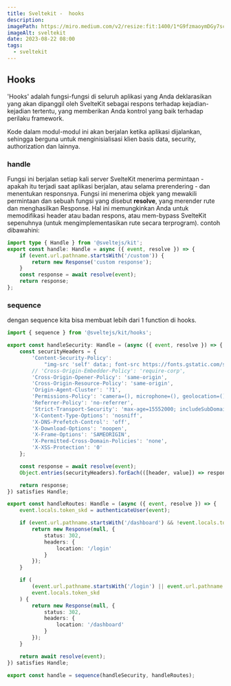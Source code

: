 ```yaml
---
title: Sveltekit -  hooks
description:
imagePath: https://miro.medium.com/v2/resize:fit:1400/1*G9fzmaoymDGy7scbkgpC7A.png
imageAlt: sveltekit
date: 2023-08-22 08:00
tags:
  - sveltekit
---
```


## Hooks

'Hooks' adalah fungsi-fungsi di seluruh aplikasi yang Anda deklarasikan yang akan dipanggil oleh SvelteKit sebagai respons terhadap kejadian-kejadian tertentu, yang memberikan Anda kontrol yang baik terhadap perilaku framework.

Kode dalam modul-modul ini akan berjalan ketika aplikasi dijalankan, sehingga berguna untuk menginisialisasi klien basis data, security, authorization dan lainnya.

### handle

Fungsi ini berjalan setiap kali server SvelteKit menerima permintaan - apakah itu terjadi saat aplikasi berjalan, atau selama prerendering - dan menentukan responsnya. Fungsi ini menerima objek yang mewakili permintaan dan sebuah fungsi yang disebut <b>resolve</b>, yang merender rute dan menghasilkan Response. Hal ini memungkinkan Anda untuk memodifikasi header atau badan respons, atau mem-bypass SvelteKit sepenuhnya (untuk mengimplementasikan rute secara terprogram). contoh dibawahini:

```ts title="hooks-handle"
import type { Handle } from '@sveltejs/kit';
export const handle: Handle = async ({ event, resolve }) => {
	if (event.url.pathname.startsWith('/custom')) {
		return new Response('custom response');
	}
	const response = await resolve(event);
	return response;
};
```

### sequence

dengan sequence kita bisa membuat lebih dari 1 function di hooks.

```ts title="hooks-sequence"
import { sequence } from '@sveltejs/kit/hooks';

export const handleSecurity: Handle = (async ({ event, resolve }) => {
	const securityHeaders = {
		'Content-Security-Policy':
			"img-src 'self' data:; font-src https://fonts.gstatic.com/s/poppins/v20/pxiEyp8kv8JHgFVrFJA.ttf; object-src 'none';",
		// 'Cross-Origin-Embedder-Policy': 'require-corp',
		'Cross-Origin-Opener-Policy': 'same-origin',
		'Cross-Origin-Resource-Policy': 'same-origin',
		'Origin-Agent-Cluster': '?1',
		'Permissions-Policy': 'camera=(), microphone=(), geolocation=()',
		'Referrer-Policy': 'no-referrer',
		'Strict-Transport-Security': 'max-age=15552000; includeSubDomains',
		'X-Content-Type-Options': 'nosniff',
		'X-DNS-Prefetch-Control': 'off',
		'X-Download-Options': 'noopen',
		'X-Frame-Options': 'SAMEORIGIN',
		'X-Permitted-Cross-Domain-Policies': 'none',
		'X-XSS-Protection': '0'
	};

	const response = await resolve(event);
	Object.entries(securityHeaders).forEach(([header, value]) => response.headers.set(header, value));

	return response;
}) satisfies Handle;

export const handleRoutes: Handle = (async ({ event, resolve }) => {
	event.locals.token_skd = authenticateUser(event);

	if (event.url.pathname.startsWith('/dashboard') && !event.locals.token_skd) {
		return new Response(null, {
			status: 302,
			headers: {
				location: '/login'
			}
		});
	}

	if (
		(event.url.pathname.startsWith('/login') || event.url.pathname.startsWith('/register')) &&
		event.locals.token_skd
	) {
		return new Response(null, {
			status: 302,
			headers: {
				location: '/dashboard'
			}
		});
	}

	return await resolve(event);
}) satisfies Handle;

export const handle = sequence(handleSecurity, handleRoutes);
```
